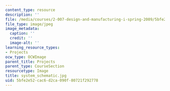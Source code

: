 ```yaml
---
content_type: resource
description: ''
file: /media/courses/2-007-design-and-manufacturing-i-spring-2009/5bfe2e52cac6d2ca090f80721f292778_system_schematic.jpg
file_type: image/jpeg
image_metadata:
  caption: ''
  credit: ''
  image-alt: ''
learning_resource_types:
- Projects
ocw_type: OCWImage
parent_title: Projects
parent_type: CourseSection
resourcetype: Image
title: system_schematic.jpg
uid: 5bfe2e52-cac6-d2ca-090f-80721f292778
---
```

